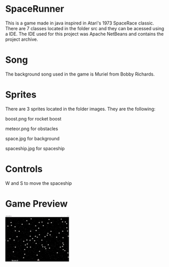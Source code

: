 # SpaceRunner
This is a game made in java inspired in Atari's 1973 SpaceRace classic. There are 7 classes located in the folder src and they can be acessed using a IDE. 
The IDE used for this project was Apache NetBeans and contains the project archive.

# Song

The background song used in the game is Muriel from Bobby Richards.

# Sprites
There are 3 sprites located in the folder images. They are the following:

boost.png for rocket boost

meteor.png for obstacles

space.jpg for background

spaceship.jpg for spaceship

# Controls
W and S to move the spaceship

# Game Preview
<img src="preview.png" alt="drawing" width="200"/>

